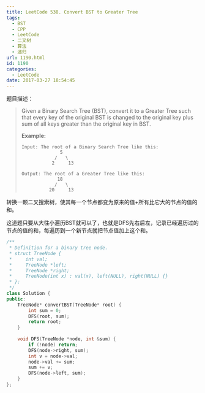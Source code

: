 ```yaml
---
title: LeetCode 538. Convert BST to Greater Tree
tags:
  - BST
  - CPP
  - LeetCode
  - 二叉树
  - 算法
  - 递归
url: 1190.html
id: 1190
categories:
  - LeetCode
date: 2017-03-27 18:54:45
---
```

题目描述：

> Given a Binary Search Tree (BST), convert it to a Greater Tree such that every key of the original BST is changed to the original key plus sum of all keys greater than the original key in BST.
>
> **Example:**
>
> ```
> Input: The root of a Binary Search Tree like this:
>               5
>             /   \
>            2     13
>
> Output: The root of a Greater Tree like this:
>              18
>             /   \
>           20     13
> ```

转换一颗二叉搜索树，使其每一个节点都变为原来的值+所有比它大的节点的值的和。

这道题只要从大往小遍历BST就可以了，也就是DFS先右后左，记录已经遍历过的节点的值的和，每遍历到一个新节点就把节点值加上这个和。

```cpp
/**
 * Definition for a binary tree node.
 * struct TreeNode {
 *     int val;
 *     TreeNode *left;
 *     TreeNode *right;
 *     TreeNode(int x) : val(x), left(NULL), right(NULL) {}
 * };
 */
class Solution {
public:
    TreeNode* convertBST(TreeNode* root) {
        int sum = 0;
        DFS(root, sum);
        return root;
    }
    
    void DFS(TreeNode *node, int &sum) {
        if (!node) return;
        DFS(node->right, sum);
        int v = node->val;
        node->val += sum;
        sum += v;
        DFS(node->left, sum);
    }
};
```

